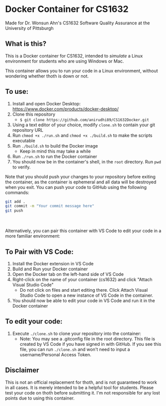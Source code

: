 # Docker Container for CS1632
Made for Dr. Wonsun Ahn's CS1632 Software Quality Assurance at the University of Pittsburgh

## What is this?
This is a Docker container for CS1632, intended to _simulate_ a Linux environment for students who are using Windows or Mac.

This container allows you to run your code in a Linux environment, without wondering whether thoth is down or not.


## To use:
1. Install and open Docker Desktop: https://www.docker.com/products/docker-desktop/
2. Clone this repository
    - `$ git clone https://github.com/anirudhi89/CS1632Docker.git`
3. Using a text editor of your choice, modify `clone.sh` to contain your git repository URL
4. Run `chmod +x ./run.sh` and `chmod +x ./build.sh` to make the scripts executable
5. Run `./build.sh` to build the Docker image
    - Keep in mind this may take a while
6. Run `./run.sh` to run the Docker container
7. You should now be in the container's shell, in the `root` directory. Run `pwd` to verify.


Note that you should push your changes to your repository before exiting the container, as the container is ephemeral and all data will be destroyed when you exit.
You can push your code to GitHub using the following commands:
```bash
git add .
git commit -m "Your commit message here"
git push
```



<br><br>
Alternatively, you can pair this container with VS Code to edit your code in a more familiar environment:


## To Pair with VS Code:
1. Install the Docker extension in VS Code
2. Build and Run your Docker container
3. Open the Docker tab on the left-hand side of VS Code
4. Right-click on the name of your container (cs1632) and click "Attach Visual Studio Code"
    - Do not click on files and start editing there. Click Attach Visual Studio Code to open a new instance of VS Code in the container.
5. You should now be able to edit your code in VS Code and run it in the Docker container


## To edit your code:
1. Execute `./clone.sh` to clone your repository into the container:
    - Note: You may see a .gitconfig file in the root directory. This file is created by VS Code if you have signed in with GitHub. If you see this file, you can run `./clone.sh` and won't need to input a username/Personal Access Token.



## Disclaimer
This is not an official replacement for thoth, and is not guaranteed to work in all cases. It is merely intended to be a helpful tool for students. Please test your code on thoth before submitting it. I'm not responsible for any lost points due to using this container. 
